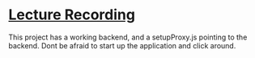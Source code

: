 # [Lecture Recording](https://cnm-edu.zoom.us/rec/share/VwVAkDOCUpXmGL5Sm4GwoPdtApeYYn9rh7Tjv-UYNDQszdOKVfgeeuRxj0wYZ1vm.ShJbvE9Y9Yu2Lnj_?startTime=1606749002000)
This project has a working backend, and a setupProxy.js pointing to the backend. Dont be afraid to start up the application and click around.